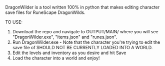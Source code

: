 DragonWilder is a tool written 100% in python that makes editing character save files for RuneScape DragonWilds. 

TO USE:
1. Download the repo and navigate to OUTPUT/MAIN/ where you will see "DragonWilder.exe", "items.json" and "runes.json". 
2. Run DragonWilder.exe - Note that the character you're trying to edit the save file of SHOULD NOT BE CURRENTLY LOADED INTO A WORLD.
3. Edit the levels and inventory as you desire and hit Save
4. Load the character into a world and enjoy!
